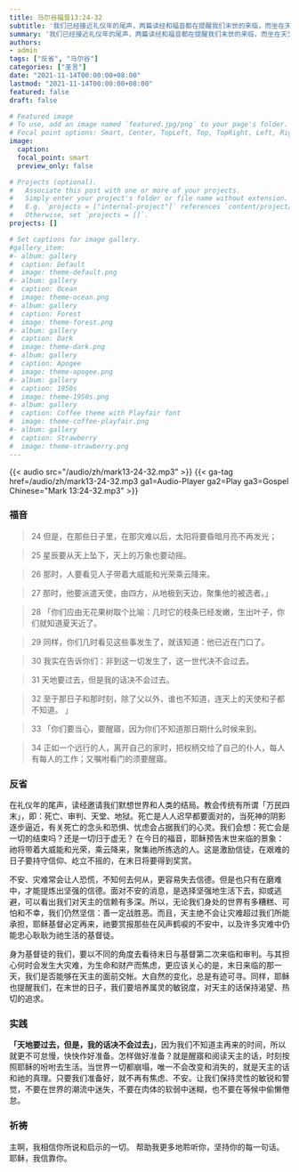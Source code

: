 ```yaml
---
title: 马尔谷福音13:24-32
subtitle: '我们已经接近礼仪年的尾声，两篇读经和福音都在提醒我们末世的来临，而坐在天父右边的基督是我们人生旅途上通过试炼时刻、迎接末世来临之日的保障，祂要「派遣天使，从四方，从地极到天边」把我们召集过来。尽管我们不知道我们生命终结的那个时刻，不知道历史终结的那个日子，但我们毋须恐惧，因为在那个日子或那个时辰不单单有惩罚，更有关于生命的更新；因为罪恶与死亡终将被消灭，而正义与生命永远存留。天主不会遗弃祂的子民，反而恩赐慈爱，源源不绝。作为天主的子女，我们该如何从当下开始，在耶稣的保障中活出基督徒丰盛的生命？'
summary: '我们已经接近礼仪年的尾声，两篇读经和福音都在提醒我们末世的来临，而坐在天父右边的基督是我们人生旅途上通过试炼时刻、迎接末世来临之日的保障，祂要「派遣天使，从四方，从地极到天边」把我们召集过来。尽管我们不知道我们生命终结的那个时刻，不知道历史终结的那个日子，但我们毋须恐惧，因为在那个日子或那个时辰不单单有惩罚，更有关于生命的更新；因为罪恶与死亡终将被消灭，而正义与生命永远存留。天主不会遗弃祂的子民，反而恩赐慈爱，源源不绝。作为天主的子女，我们该如何从当下开始，在耶稣的保障中活出基督徒丰盛的生命？'
authors:
- admin
tags: ["反省", "马尔谷"]
categories: ["圣言"]
date: "2021-11-14T00:00:00+08:00"
lastmod: "2021-11-14T00:00:00+08:00"
featured: false
draft: false

# Featured image
# To use, add an image named `featured.jpg/png` to your page's folder.
# Focal point options: Smart, Center, TopLeft, Top, TopRight, Left, Right, BottomLeft, Bottom, BottomRight
image:
  caption:
  focal_point: smart
  preview_only: false

# Projects (optional).
#   Associate this post with one or more of your projects.
#   Simply enter your project's folder or file name without extension.
#   E.g. `projects = ["internal-project"]` references `content/project/deep-learning/index.md`.
#   Otherwise, set `projects = []`.
projects: []

# Set captions for image gallery.
#gallery_item:
#- album: gallery
#  caption: Default
#  image: theme-default.png
#- album: gallery
#  caption: Ocean
#  image: theme-ocean.png
#- album: gallery
#  caption: Forest
#  image: theme-forest.png
#- album: gallery
#  caption: Dark
#  image: theme-dark.png
#- album: gallery
#  caption: Apogee
#  image: theme-apogee.png
#- album: gallery
#  caption: 1950s
#  image: theme-1950s.png
#- album: gallery
#  caption: Coffee theme with Playfair font
#  image: theme-coffee-playfair.png
#- album: gallery
#  caption: Strawberry
#  image: theme-strawberry.png
---
```


{{< audio src="/audio/zh/mark13-24-32.mp3" >}}
{{< ga-tag href=/audio/zh/mark13-24-32.mp3 ga1=Audio-Player ga2=Play ga3=Gospel Chinese="Mark 13:24-32.mp3" >}}

### 福音
> 24 但是，在那些日子里，在那灾难以后，太阳将要昏暗月亮不再发光；

> 25 星辰要从天上坠下，天上的万象也要动摇。

> 26 那时，人要看见人子带着大威能和光荣乘云降来。

> 27 那时，他要派遣天使，由四方，从地极到天边，聚集他的被选者。」

> 28 「你们应由无花果树取个比喻：几时它的枝条已经发嫩，生出叶子，你们就知道夏天近了。

> 29 同样，你们几时看见这些事发生了，就该知道：他已近在门口了。

> 30 我实在告诉你们：非到这一切发生了，这一世代决不会过去。

> 31 天地要过去，但是我的话决不会过去。

> 32 至于那日子和那时刻，除了父以外，谁也不知道，连天上的天使和子都不知道。 」

> 33 「你们要当心，要醒寤，因为你们不知道那日期什么时候来到。

> 34 正如一个远行的人，离开自己的家时，把权柄交给了自己的仆人，每人有每人的工作；又嘱咐看门的须要醒寤。

### 反省
在礼仪年的尾声，读经邀请我们默想世界和人类的结局。教会传统有所谓「万民四末」，即：死亡、审判、天堂、地狱。死亡是人人迟早都要面对的，当死神的阴影逐步逼近，有关死亡的念头和恐惧、忧虑会占据我们的心灵。我们会想：死亡会是一切的结束吗？还是一切归于虚无？
在今日的福音，耶稣预告末世来临的景象：祂将带着大威能和光荣，乘云降来，聚集祂所拣选的人。这是激励信徒，在艰难的日子要持守信仰、屹立不摇的，在末日将要得到奖赏。

不安、灾难常会让人恐慌，不知何去何从，更容易失去信德。但是也只有在磨难中，才能提炼出坚强的信德。面对不安的消息，是选择坚强地生活下去，抑或逃避，可以看出我们对天主的信赖有多深。所以，无论我们身处的世界有多糟糕、可怕和不幸，我们仍然坚信：善一定战胜恶。而且，天主绝不会让灾难超过我们所能承担，耶稣基督必定再来，祂要赏报那些在风声鹤唳的不安中，以及许多灾难中仍能忠心耿耿为祂生活的基督徒。

身为基督徒的我们，要以不同的角度去看待末日与基督第二次来临和审判。与其担心何时会发生大灾难，为生命和财产而焦虑，更应该关心的是，末日来临的那一天，我们是否能够在天主的面前交帐。大自然的变化，总是有迹可寻。同样，耶稣也提醒我们，在末世的日子，我们要培养属灵的敏锐度，对天主的话保持渴望、热切的追求。

### 实践
**「天地要过去，但是，我的话决不会过去」**，因为我们不知道主再来的时间，所以就更不可怠慢，快快作好准备。怎样做好准备？就是醒寤和阅读天主的话，时刻按照耶稣的吩咐去生活。当世界一切都崩塌，唯一不会改变和消失的，就是天主的话和祂的真理。只要我们准备好，就不再有焦虑、不安。让我们保持灵性的敏锐和警觉，不要在世界的潮流中迷失，不要在肉体的软弱中迷糊，也不要在等候中偷懒倦怠。

### 祈祷
主啊，我相信你所说和启示的一切。 帮助我更多地聆听你，坚持你的每一句话。 耶稣，我信靠你。
